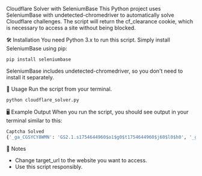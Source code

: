 Cloudflare Solver with SeleniumBase
This Python project uses SeleniumBase with undetected-chromedriver to automatically solve Cloudflare challenges. The script will return the cf_clearance cookie, which is necessary to access a site without being blocked.

🛠️ Installation
You need Python 3.x to run this script. Simply install SeleniumBase using pip:

```bash
pip install seleniumbase
```
SeleniumBase includes undetected-chromedriver, so you don't need to install it separately.

🚀 Usage
Run the script from your terminal.

```bash
python cloudflare_solver.py
```

🖥️ Example Output
When you run the script, you should see output in your terminal similar to this:

```bash
Captcha Solved
{'_ga_CGSYCY8WMN': 'GS2.1.s1754644960$o1$g0$t1754644960$j60$l0$h0', '_ga': 'GA1.1.626773975.1754644960', 'cf_clearance': 'QC3yaVjKeOC782GNDW4pf54kGeKfYreQUMXLl3E1z5c-1754644959-1.2.1.1-Geihk0NFiKFB0ADWH748mKo2D8MLEmxfJaRBJwsQcc5g3Krn0YxYFKy5mGxUUjPxSJmu_ZlkbJLKxAo3.kmFQcJnydFlPHjr02I1YS51ftKI.9PHNnhDCzvB.7Za2lTP4u0SsXCInct0eKLMGpUhRMeYaBNIxbyy3pRSuBdDnD5noX34O.zCOczng7L5QxUqZTAKHwRKVvWCXUxVzMPpI.aBt8M3BDLa9wFDPYLvgzsvMuHrktAy31Y95vGCUMNk'}
```


📝 Notes
- Change target_url to the website you want to access.
- Use this script responsibly.
